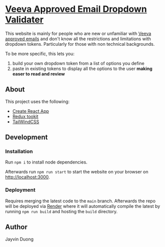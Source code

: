 # [Veeva Approved Email Dropdown Validater](https://veeva-approved-email-dropdown-validater.onrender.com)

This website is mainly for people who are new or unfamiliar with [Veeva approved emails](https://www.veeva.com/products/crm-suite/approved-email/) and don't know all the restrictions and limitations with dropdown tokens. Particularly for those with non technical backgrounds.

To be more specific, this lets you:

1. build your own dropdown token from a list of options you define
2. paste in existing tokens to display all the options to the user **making easer to read and review**

## About

This project uses the following:

- [Create React App](https://github.com/facebook/create-react-app)
- [Redux tookit](https://redux-toolkit.js.org/)
- [TailWindCSS](https://tailwindcss.com/)

## Development

### Installation

Run `npm i` to install node dependencies.

Afterwards run `npm run start` to start the website on your browser on [http://localhost:3000](http://localhost:3000).

### Deployment

Requires merging the latest code to the `main` branch. Afterwards the repo will be deployed via [Render](https://render.com/) where it will automatically compile the latest by running `npm run build` and hosting the `build` directory.

## Author

Jayvin Duong

